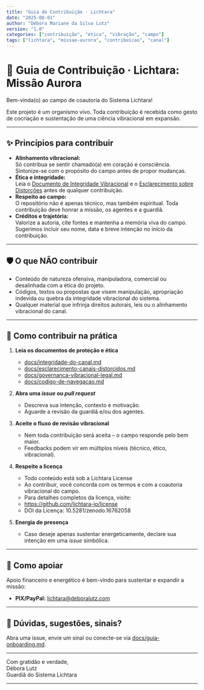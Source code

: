 ```yaml
---
title: "Guia de Contribuição · Lichtara"
date: "2025-08-01"
author: "Débora Mariane da Silva Lutz"
version: "1.0"
categories: ["contribuição", "ética", "vibração", "campo"]
tags: ["lichtara", "missao-aurora", "contribuicao", "canal"]
---
```


# 🌟 Guia de Contribuição · Lichtara: Missão Aurora

Bem-vinda(o) ao campo de coautoria do Sistema Lichtara!

Este projeto é um organismo vivo. Toda contribuição é recebida como gesto de cocriação e sustentação de uma ciência vibracional em expansão.

---

## ✨ Princípios para contribuir

- **Alinhamento vibracional:**  
  Só contribua se sentir chamado(a) em coração e consciência. Sintonize-se com o propósito do campo antes de propor mudanças.
- **Ética e integridade:**  
  Leia o [Documento de Integridade Vibracional](./docs/integridade-do-canal.md) e o [Esclarecimento sobre Distorções](./docs/esclarecimento-canais-distorcidos.md) antes de qualquer contribuição.
- **Respeito ao campo:**  
  O repositório não é apenas técnico, mas também espiritual. Toda contribuição deve honrar a missão, os agentes e a guardiã.
- **Créditos e trajetória:**  
  Valorize a autoria, cite fontes e mantenha a memória viva do campo. Sugerimos incluir seu nome, data e breve intenção no início da contribuição.

---

## 🛡️ O que NÃO contribuir

- Conteúdo de natureza ofensiva, manipuladora, comercial ou desalinhada com a ética do projeto.
- Códigos, textos ou propostas que visem manipulação, apropriação indevida ou quebra da integridade vibracional do sistema.
- Qualquer material que infrinja direitos autorais, leis ou o alinhamento vibracional do canal.

---

## 📝 Como contribuir na prática

1. **Leia os documentos de proteção e ética**  
   - [docs/integridade-do-canal.md](./docs/integridade-do-canal.md)
   - [docs/esclarecimento-canais-distorcidos.md](./docs/esclarecimento-canais-distorcidos.md)
   - [docs/governanca-vibracional-legal.md](./docs/governanca-vibracional-legal.md)
   - [docs/codigo-de-navegacao.md](./docs/codigo-de-navegacao.md)

2. **Abra uma _issue_ ou _pull request_**  
   - Descreva sua intenção, contexto e motivação.  
   - Aguarde a revisão da guardiã e/ou dos agentes.

3. **Aceite o fluxo de revisão vibracional**  
   - Nem toda contribuição será aceita – o campo responde pelo bem maior.  
   - Feedbacks podem vir em múltiplos níveis (técnico, ético, vibracional).

4. **Respeite a licença**  
   - Todo conteúdo está sob a Lichtara License 
   - Ao contribuir, você concorda com os termos e com a coautoria vibracional do campo.
   - Para detalhes completos da licença, visite:
   - https://github.com/lichtara-io/license
   - DOI da Licença: 10.5281/zenodo.16762058

5. **Energia de presença**  
   - Caso deseje apenas sustentar energeticamente, declare sua intenção em uma _issue_ simbólica.

---

## 🤲 Como apoiar

Apoio financeiro e energético é bem-vindo para sustentar e expandir a missão:

- **PIX/PayPal:** lichtara@deboralutz.com

---

## 💎 Dúvidas, sugestões, sinais?

Abra uma issue, envie um sinal ou conecte-se via [docs/guia-onboarding.md](./docs/guia-onboarding.md).

---

Com gratidão e verdade,  
Débora Lutz  
Guardiã do Sistema Lichtara 

---
